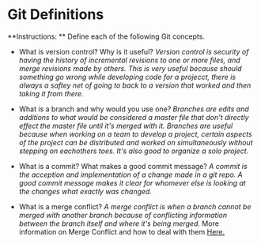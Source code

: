 # Git Definitions

**Instructions: ** Define each of the following Git concepts.

* What is version control?  Why is it useful?
*Version control is security of having the history of incremental revisions to one or more files, and merge revisions made by others. This is very useful because should something go wrong while developing code for a projecct, there is always a saftey net of going to back to a version that worked and then taking it from there.*

* What is a branch and why would you use one?
*Branches are edits and additions to what would be considered a master file that don't directly effect the master file until it's merged with it. Branches are useful because when working on a team to develop a project, certain aspects of the project can be distributed and worked on simultaneously without stepping on eachothers toes. It's also good to organize a solo project.*

* What is a commit? What makes a good commit message?
*A commit is the acception and implementation of a change made in a git repo. A good commit message makes it clear for whomever else is looking at the changes what exactly was changed.*

* What is a merge conflict?
*A merge conflict is when a branch cannot be merged with another branch because of conflicting information between the branch itself and where it's being merged.* More information on Merge Conflict and how to deal with them [Here.](https://www.git-tower.com/learn/git/ebook/en/command-line/advanced-topics/merge-conflicts)